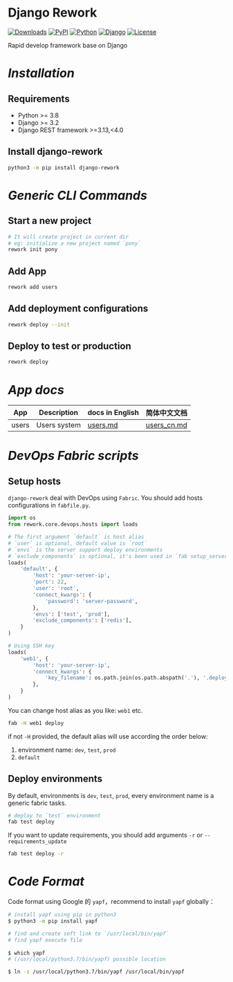 # Django Rework

[![Downloads](https://pepy.tech/badge/django-rework)](https://pepy.tech/project/django-rework)
[![PyPI](https://img.shields.io/pypi/v/django-rework)](https://pypi.org/project/django-rework/)
[![Python](https://img.shields.io/pypi/pyversions/django)](https://www.python.org)
[![Django](https://img.shields.io/pypi/djversions/django-rework)](https://www.djangoproject.com)
[![License](https://img.shields.io/pypi/l/django-rework)](https://opensource.org/licenses/MIT)

Rapid develop framework base on Django

# _Installation_

## Requirements

- Python >= 3.8
- Django >= 3.2
- Django REST framework >=3.13,<4.0

## Install django-rework
```bash
python3 -m pip install django-rework
```

# _Generic CLI Commands_

## Start a new project

```bash
# It will create project in current dir
# eg: initialize a new project named `pony`
rework init pony
```

## Add App

```bash
rework add users
```

## Add deployment configurations

```bash
rework deploy --init
```

## Deploy to test or production

```bash
rework deploy
```

# _App docs_

| App      | Description | docs in English | 简体中文文档  |
| -------- | ----------- | --------------- | ----------- |
| users    | Users system       | [users.md](docs/users.md) | [users_cn.md](docs/users_cn.md) |


# _DevOps Fabric scripts_ 

## Setup hosts

`django-rework` deal with DevOps using `Fabric`. You should add hosts configurations in `fabfile.py`.

```python
import os
from rework.core.devops.hosts import loads

# The first argument `default` is host alias
# `user` is optional, default value is `root`
# `envs` is the server support deploy environments
# `exclude_components` is optional, it's been used in `fab setup_server`
loads(
    'default', {
        'host': 'your-server-ip',
        'port': 22,
        'user': 'root',
        'connect_kwargs': {
            'password': 'server-password',
        },
        'envs': ['test', 'prod'],
        'exclude_components': ['redis'],
    }
)

# Using SSH key
loads(
    'web1', {
        'host': 'your-server-ip',
        'connect_kwargs': {
            'key_filename': os.path.join(os.path.abspath('.'), '.deploy/private.pem'),
        },
    }
)

```

You can change host alias as you like: `web1` etc.
```bash
fab -H web1 deploy
```

if not `-H` provided, the default alias will use according the order below:
1. environment name: `dev`, `test`, `prod`
2. `default`

## Deploy environments

By default, environments is `dev`, `test`, `prod`, every environment name is a generic fabric tasks.

```bash
# deploy to `test` environment
fab test deploy
```

If you want to update requirements, you should add arguments `-r` or `--requirements_update`
```bash
fab test deploy -r
```


# _Code Format_

Code format using Google 的 `yapf`，recommend to install `yapf` globally：
```bash
# install yapf using pip in python3
$ python3 -m pip install yapf

# find and create soft link to `/usr/local/bin/yapf`
# find yapf execute file 
 
$ which yapf
# (/usr/local/python3.7/bin/yapf) possible location

$ ln -s /usr/local/python3.7/bin/yapf /usr/local/bin/yapf
```
